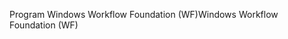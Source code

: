 <span data-ttu-id="57537-101">Program Windows Workflow Foundation (WF)</span><span class="sxs-lookup"><span data-stu-id="57537-101">Windows Workflow Foundation (WF)</span></span>